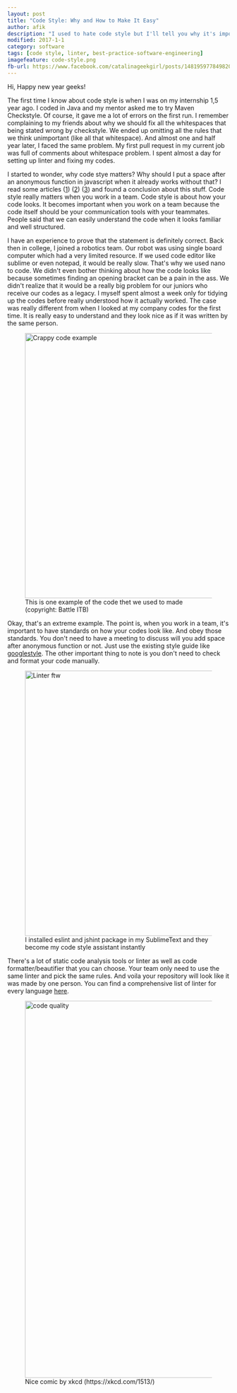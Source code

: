 ```yaml
---
layout: post
title: "Code Style: Why and How to Make It Easy"
author: afik
description: "I used to hate code style but I'll tell you why it's important"
modified: 2017-1-1
category: software
tags: [code style, linter, best-practice-software-engineering]
imagefeature: code-style.png
fb-url: https://www.facebook.com/catalinageekgirl/posts/1481959778498208
---
```

Hi, Happy new year geeks! 

The first time I know about code style is when I was on my internship 1,5 year ago. I coded in Java and my mentor asked me to try Maven Checkstyle. Of course, it gave me a lot of errors on the first run. I remember complaining to my friends about why we should fix all the whitespaces that being stated wrong by checkstyle. We ended up omitting all the rules that we think unimportant (like all that whitespace). And almost one and half year later, I faced the same problem. My first pull request in my current job was full of comments about whitespace problem. I spent almost a day for setting up linter and fixing my codes. 

I started to wonder, why code stye matters? Why should I put a space after an anonymous function in javascript when it already works without that? I read some articles ([1](http://blog.arkency.com/2014/07/code-style-matters/)) ([2](https://www.smashingmagazine.com/2012/10/why-coding-style-matters/)) ([3](http://paul-m-jones.com/archives/34)) and found a conclusion about this stuff. Code style really matters when you work in a team. Code style is about how your code looks. It becomes important when you work on a team because the code itself should be your communication tools with your teammates. People said that we can easily understand the code when it looks familiar and well structured. 

I have an experience to prove that the statement is definitely correct. Back then in college, I joined a robotics team. Our robot was using single board computer which had a very limited resource. If we used code editor like sublime or even notepad, it would be really slow. That's why we used nano to code. We didn't even bother thinking about how the code looks like because sometimes finding an opening bracket can be a pain in the ass. We didn't realize that it would be a really big problem for our juniors who receive our codes as a legacy. I myself spent almost a week only for tidying up the codes before really understood how it actually worked. The case was really different from when I looked at my company codes for the first time. It is really easy to understand and they look nice as if it was written by the same person. 

<figure>
  <img width="700" height="600" src="{{ site.github.url }}/assets/img/posts/crappy code example.png" alt="Crappy code example">
  <figcaption>This is one example of the code thet we used to made (copyright: Battle ITB)</figcaption>
</figure>

Okay, that's an extreme example. The point is, when you work in a team, it's important to have standards on how your codes look like. And obey those standards. You don't need to have a meeting to discuss will you add space after anonymous function or not. Just use the existing style guide like [googlestyle](https://google.github.io/styleguide/). The other important thing to note is you don't need to check and format your code manually. 

<figure>
  <img width="700" height="600" src="{{ site.github.url }}/assets/img/posts/style-sample.png" alt="Linter ftw">
  <figcaption>I installed eslint and jshint package in my SublimeText and they become my code style assistant instantly</figcaption>
</figure>

There's a lot of static code analysis tools or linter as well as code formatter/beautifier that you can choose. Your team only need to use the same linter and pick the same rules. And voila your repository will look like it was made by one person. You can find a comprehensive list of linter for every language [here](https://github.com/mcandre/linters). 

<figure>
  <img width="853" src="{{ site.github.url }}/assets/img/posts/code_quality.png" alt="code quality">
  <figcaption>Nice comic by xkcd (https://xkcd.com/1513/)</figcaption>
</figure>
